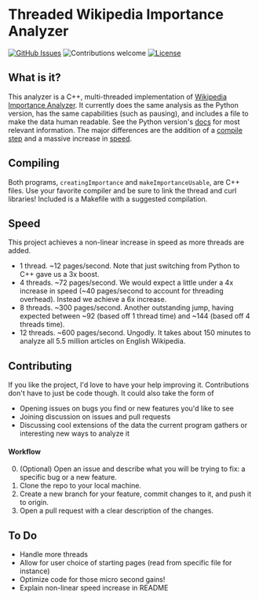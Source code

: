 # Threaded Wikipedia Importance Analyzer

[![GitHub Issues](https://img.shields.io/github/issues/David-Bauman/Multi-Threaded-Wikipiedia-Importance.svg)](https://github.com/David-Bauman/Multi-Threaded-Wikipiedia-Importance/issues)
![Contributions welcome](https://img.shields.io/badge/contributions-welcome-green.svg)
[![License](https://img.shields.io/badge/license-MIT-blue.svg)](https://opensource.org/licenses/MIT)

## What is it?

This analyzer is a C++, multi-threaded implementation of [Wikipedia Importance Analyzer](https://github.com/David-Bauman/Wikipedia-Importance). It currently does the same analysis as the Python version, has the same capabilities (such as pausing), and includes a file to make the data human readable. See the Python version's [docs](https://github.com/David-Bauman/Wikipedia-Importance) for most relevant information. The major differences are the addition of a [compile step](#compiling) and a massive increase in [speed](#speed).

## Compiling

Both programs, `creatingImportance` and `makeImportanceUsable`, are C++ files. Use your favorite compiler and be sure to link the thread and curl libraries! Included is a Makefile with a suggested compilation.

## Speed

This project achieves a non-linear increase in speed as more threads are added.

- 1 thread. ~12 pages/second. Note that just switching from Python to C++ gave us a 3x boost.
- 4 threads. ~72 pages/second. We would expect a little under a 4x increase in speed (~40 pages/second to account for threading overhead). Instead we achieve a 6x increase.
- 8 threads. ~300 pages/second. Another outstanding jump, having expected between ~92 (based off 1 thread time) and ~144 (based off 4 threads time).
- 12 threads. ~600 pages/second. Ungodly. It takes about 150 minutes to analyze all 5.5 million articles on English Wikipedia.

## Contributing

If you like the project, I'd love to have your help improving it. Contributions don't have to just be code though. It could also take the form of

- Opening issues on bugs you find or new features you'd like to see
- Joining discussion on issues and pull requests
- Discussing cool extensions of the data the current program gathers or interesting new ways to analyze it

#### Workflow

0. (Optional) Open an issue and describe what you will be trying to fix: a specific bug or a new feature.
1. Clone the repo to your local machine.
2. Create a new branch for your feature, commit changes to it, and push it to origin.
3. Open a pull request with a clear description of the changes.

## To Do

- Handle more threads
- Allow for user choice of starting pages (read from specific file for instance)
- Optimize code for those micro second gains!
- Explain non-linear speed increase in README

